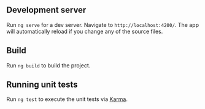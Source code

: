 
## Development server

Run `ng serve` for a dev server. Navigate to `http://localhost:4200/`. The app will automatically reload if you change any of the source files.

## Build

Run `ng build` to build the project.

## Running unit tests

Run `ng test` to execute the unit tests via [Karma](https://karma-runner.github.io).
